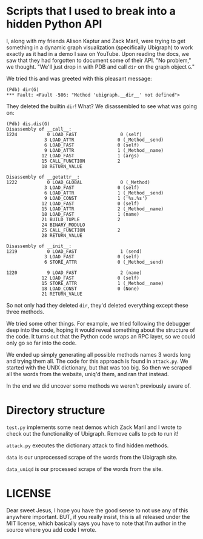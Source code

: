 # Scripts that I used to break into a hidden Python API

I, along with my friends Alison Kaptur and Zack Maril, were trying to get something in a dynamic graph visualization (specifically Ubigraph) to work exactly as it had in a demo I saw on YouTube. Upon reading the docs, we saw that they had forgotten to document some of their API. "No problem," we thought. "We'll just drop in with PDB and call `dir` on the graph object `G`."

We tried this and was greeted with this pleasant message:

    (Pdb) dir(G)
    *** Fault: <Fault -506: "Method 'ubigraph.__dir__' not defined">

They deleted the builtin `dir`! What? We disassembled to see what was going on:

    (Pdb) dis.dis(G)
    Disassembly of __call__:
    1224           0 LOAD_FAST                0 (self)
                  3 LOAD_ATTR                0 (_Method__send)
                  6 LOAD_FAST                0 (self)
                  9 LOAD_ATTR                1 (_Method__name)
                 12 LOAD_FAST                1 (args)
                 15 CALL_FUNCTION            2
                 18 RETURN_VALUE        

    Disassembly of __getattr__:
    1222           0 LOAD_GLOBAL              0 (_Method)
                  3 LOAD_FAST                0 (self)
                  6 LOAD_ATTR                1 (_Method__send)
                  9 LOAD_CONST               1 ('%s.%s')
                 12 LOAD_FAST                0 (self)
                 15 LOAD_ATTR                2 (_Method__name)
                 18 LOAD_FAST                1 (name)
                 21 BUILD_TUPLE              2
                 24 BINARY_MODULO       
                 25 CALL_FUNCTION            2
                 28 RETURN_VALUE        

    Disassembly of __init__:
    1219           0 LOAD_FAST                1 (send)
                  3 LOAD_FAST                0 (self)
                  6 STORE_ATTR               0 (_Method__send)

    1220           9 LOAD_FAST                2 (name)
                 12 LOAD_FAST                0 (self)
                 15 STORE_ATTR               1 (_Method__name)
                 18 LOAD_CONST               0 (None)
                 21 RETURN_VALUE        

So not only had they deleted `dir`, they'd deleted everything except these three methods.

We tried some other things. For example, we tried following the debugger deep into the code, hoping it would reveal something about the structure of the code. It turns out that the Python code wraps an RPC layer, so we could only go so far into the code.

We ended up simply generating all possible methods names 3 words long and trying them all. The code for this approach is found in `attack.py`. We started with the UNIX dictionary, but that was too big. So then we scraped all the words from the website, uniq'd them, and ran that instead.

In the end we did uncover some methods we weren't previously aware of.

# Directory structure

`test.py` implements some neat demos which Zack Maril and I wrote to check out the functionality of Ubigraph. Remove calls to `pdb` to run it!

`attack.py` executes the dictionary attack to find hidden methods.

`data` is our unprocessed scrape of the words from the Ubigraph site.

`data_uniqd` is our processed scrape of the words from the site.

# LICENSE

Dear sweet Jesus, I hope you have the good sense to not use any of this anywhere important. BUT, if you really insist, this is all released under the MIT license, which basically says you have to note that I'm author in the source where you add code I wrote.